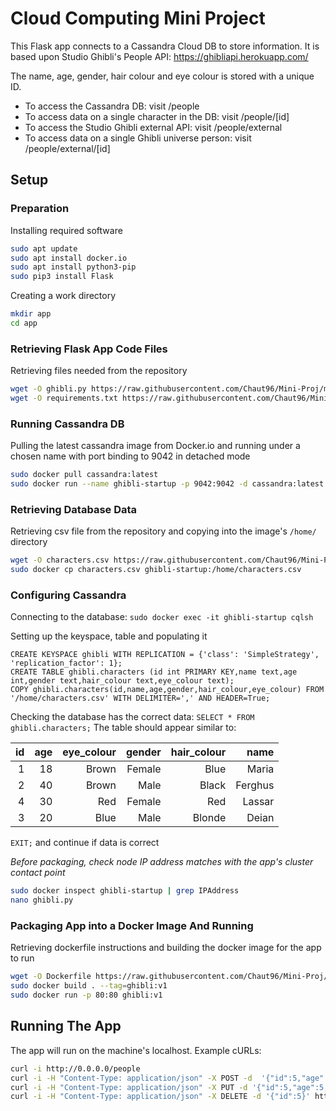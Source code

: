 # Cloud Computing Mini Project
This Flask app connects to a Cassandra Cloud DB to store information.
It is based upon Studio Ghibli's People API: https://ghibliapi.herokuapp.com/

The name, age, gender, hair colour and eye colour is stored with a unique ID.

* To access the Cassandra DB: visit /people
* To access data on a single character in the DB: visit /people/[id]
* To access the Studio Ghibli external API: visit /people/external
* To access data on a single Ghibli universe person: visit /people/external/[id]

## Setup
### Preparation
Installing required software
```bash
sudo apt update
sudo apt install docker.io
sudo apt install python3-pip
sudo pip3 install Flask
```
Creating a work directory
```bash
mkdir app
cd app
```

### Retrieving Flask App Code Files
Retrieving files needed from the repository
```bash
wget -O ghibli.py https://raw.githubusercontent.com/Chaut96/Mini-Proj/master/ghibli.py
wget -O requirements.txt https://raw.githubusercontent.com/Chaut96/Mini-Proj/master/requirements.txt
```

### Running Cassandra DB
Pulling the latest cassandra image from Docker.io and running under a chosen name with port binding to 9042 in detached mode
```bash
sudo docker pull cassandra:latest
sudo docker run --name ghibli-startup -p 9042:9042 -d cassandra:latest
```

### Retrieving Database Data
Retrieving csv file from the repository and copying into the image's `/home/` directory
```bash
wget -O characters.csv https://raw.githubusercontent.com/Chaut96/Mini-Proj/master/characters.csv
sudo docker cp characters.csv ghibli-startup:/home/characters.csv
```

### Configuring Cassandra
Connecting to the database: `sudo docker exec -it ghibli-startup cqlsh`

Setting up the keyspace, table and populating it
```cqlsh
CREATE KEYSPACE ghibli WITH REPLICATION = {'class': 'SimpleStrategy', 'replication_factor': 1};
CREATE TABLE ghibli.characters (id int PRIMARY KEY,name text,age int,gender text,hair_colour text,eye_colour text);
COPY ghibli.characters(id,name,age,gender,hair_colour,eye_colour) FROM '/home/characters.csv' WITH DELIMITER=',' AND HEADER=True;
```
Checking the database has the correct data:
`SELECT * FROM  ghibli.characters;`
The table should appear similar to:

| id | age | eye_colour | gender | hair_colour | name|
|---:|---:|---:|---:|---:|---:|
|1|18|Brown|Female|Blue|Maria|
|2|40|Brown|Male|Black|Ferghus|
|4|30|Red|Female|Red|Lassar|
|3|20|Blue|Male|Blonde|Deian|

`EXIT;` and continue if data is correct

*Before packaging, check node IP address matches with the app's cluster contact point*
```bash
sudo docker inspect ghibli-startup | grep IPAddress
nano ghibli.py
```

### Packaging App into a Docker Image And Running
Retrieving dockerfile instructions and building the docker image for the app to run
```bash
wget -O Dockerfile https://raw.githubusercontent.com/Chaut96/Mini-Proj/master/Dockerfile
sudo docker build . --tag=ghibli:v1
sudo docker run -p 80:80 ghibli:v1
```
## Running The App
The app will run on the machine's localhost.
Example cURLs:
```bash
curl -i http://0.0.0.0/people
curl -i -H "Content-Type: application/json" -X POST -d  '{"id":5,"age":0,"name":"Bobby","gender":"Male","hair_colour":"NA","eye_colour":"Blue"}' http://0.0.0.0/people
curl -i -H "Content-Type: application/json" -X PUT -d '{"id":5,"age":5,"name":"Bobby","gender":"Male","hair_colour":"Blue","eye_colour":"Blue"}' http://0.0.0.0/people
curl -i -H "Content-Type: application/json" -X DELETE -d '{"id":5}' http://0.0.0.0/people
```
